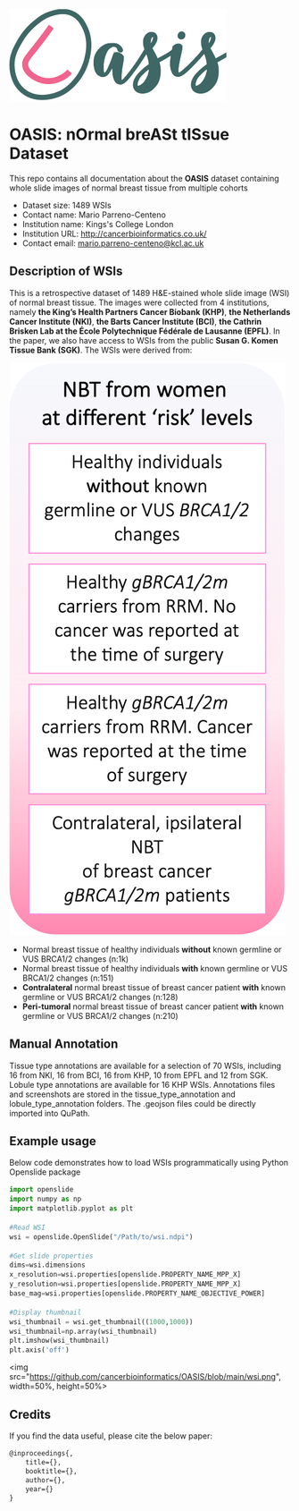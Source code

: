 

<img src="https://github.com/cancerbioinformatics/OASIS/blob/main/oasis.png">

# **OASIS**: n**O**rmal bre**A**St t**IS**sue Dataset
This repo contains all documentation about the **OASIS** dataset containing whole slide images of normal breast tissue from multiple cohorts

- Dataset size: 1489 WSIs
- Contact name: Mario Parreno-Centeno
- Institution name: Kings's College London
- Institution URL: http://cancerbioinformatics.co.uk/
- Contact email: mario.parreno-centeno@kcl.ac.uk



## **Description of WSIs**
This is a retrospective dataset of 1489 H&E-stained whole slide image (WSI) of normal breast tissue. The images were collected from 4 institutions, namely **the King’s Health Partners Cancer Biobank (KHP)**, **the Netherlands Cancer Institute (NKI)**, **the Barts Cancer Institute (BCI)**, **the Cathrin Brisken Lab at the École Polytechnique Fédérale de Lausanne (EPFL)**. In the paper, we also have access to WSIs from the public **Susan G. Komen Tissue Bank (SGK)**. The WSIs were derived from:

![](wsi.png)

- Normal breast tissue of healthy individuals **without** known germline or VUS BRCA1/2 changes (n:1k)
- Normal breast tissue of healthy individuals **with** known germline or VUS BRCA1/2 changes (n:151)
- **Contralateral** normal breast tissue of breast cancer patient **with** known germline or VUS BRCA1/2 changes (n:128)
- **Peri-tumoral** normal breast tissue of breast cancer patient **with** known germline or VUS BRCA1/2 changes (n:210)



## **Manual Annotation**
Tissue type annotations are available for a selection of 70 WSIs, including 16 from NKI, 16 from BCI, 16 from KHP, 10 from EPFL and 12 from SGK. Lobule type annotations are available for 16 KHP WSIs. Annotations files and screenshots are stored in the tissue_type_annotation and lobule_type_annotation folders. The .geojson files could be directly imported into QuPath.



## Example usage
Below code demonstrates how to load WSIs programmatically using Python Openslide package
 
 ```python
import openslide
import numpy as np
import matplotlib.pyplot as plt

#Read WSI
wsi = openslide.OpenSlide("/Path/to/wsi.ndpi")

#Get slide properties
dims=wsi.dimensions
x_resolution=wsi.properties[openslide.PROPERTY_NAME_MPP_X]
y_resolution=wsi.properties[openslide.PROPERTY_NAME_MPP_X]
base_mag=wsi.properties[openslide.PROPERTY_NAME_OBJECTIVE_POWER]

#Display thumbnail
wsi_thumbnail = wsi.get_thumbnail((1000,1000))
wsi_thumbnail=np.array(wsi_thumbnail)
plt.imshow(wsi_thumbnail)
plt.axis('off')
```

<img src="https://github.com/cancerbioinformatics/OASIS/blob/main/wsi.png", width=50%, height=50%>


## Credits

If you find the data useful, please cite the below paper:

    @inproceedings{,
        title={},
        booktitle={},
        author={},
        year={}
    }



